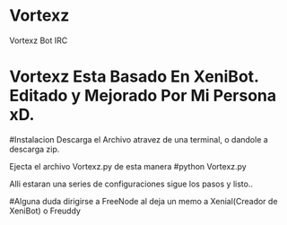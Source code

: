 # Vortexz
Vortexz Bot IRC

# Vortexz Esta Basado En XeniBot. Editado y Mejorado Por Mi Persona xD.

#Instalacion
Descarga el Archivo atravez de una terminal, o dandole a descarga zip.

Ejecta el archivo Vortexz.py de esta manera #python Vortexz.py

Alli estaran una series de configuraciones sigue los pasos y listo..

#Alguna duda dirigirse a FreeNode al deja un memo a Xenial(Creador de XeniBot) o Freuddy
